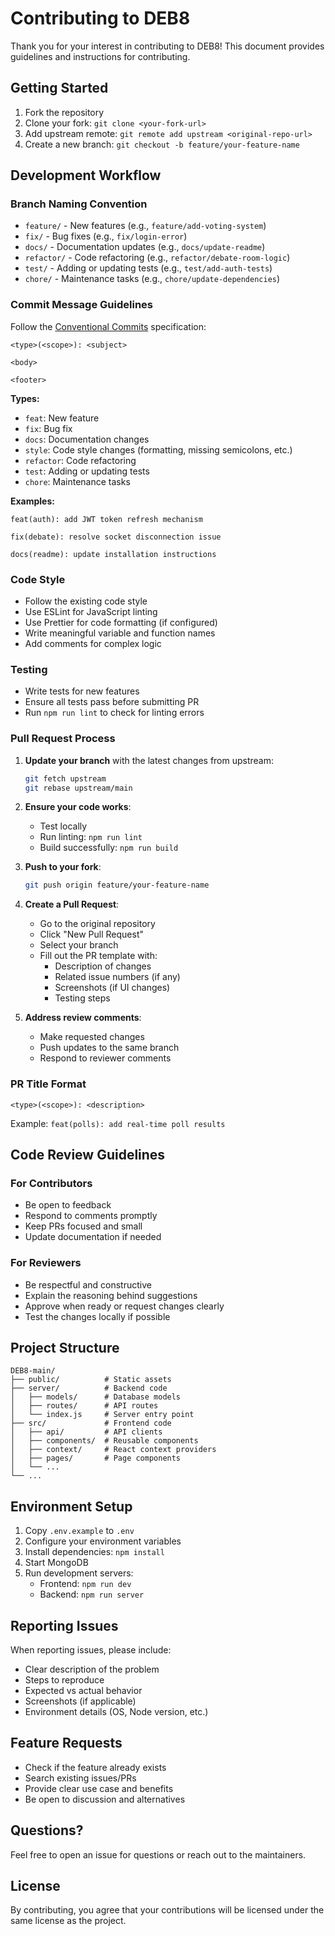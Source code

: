 # Contributing to DEB8

Thank you for your interest in contributing to DEB8! This document provides guidelines and instructions for contributing.

## Getting Started

1. Fork the repository
2. Clone your fork: `git clone <your-fork-url>`
3. Add upstream remote: `git remote add upstream <original-repo-url>`
4. Create a new branch: `git checkout -b feature/your-feature-name`

## Development Workflow

### Branch Naming Convention

- `feature/` - New features (e.g., `feature/add-voting-system`)
- `fix/` - Bug fixes (e.g., `fix/login-error`)
- `docs/` - Documentation updates (e.g., `docs/update-readme`)
- `refactor/` - Code refactoring (e.g., `refactor/debate-room-logic`)
- `test/` - Adding or updating tests (e.g., `test/add-auth-tests`)
- `chore/` - Maintenance tasks (e.g., `chore/update-dependencies`)

### Commit Message Guidelines

Follow the [Conventional Commits](https://www.conventionalcommits.org/) specification:

```
<type>(<scope>): <subject>

<body>

<footer>
```

**Types:**
- `feat`: New feature
- `fix`: Bug fix
- `docs`: Documentation changes
- `style`: Code style changes (formatting, missing semicolons, etc.)
- `refactor`: Code refactoring
- `test`: Adding or updating tests
- `chore`: Maintenance tasks

**Examples:**
```
feat(auth): add JWT token refresh mechanism

fix(debate): resolve socket disconnection issue

docs(readme): update installation instructions
```

### Code Style

- Follow the existing code style
- Use ESLint for JavaScript linting
- Use Prettier for code formatting (if configured)
- Write meaningful variable and function names
- Add comments for complex logic

### Testing

- Write tests for new features
- Ensure all tests pass before submitting PR
- Run `npm run lint` to check for linting errors

### Pull Request Process

1. **Update your branch** with the latest changes from upstream:
   ```bash
   git fetch upstream
   git rebase upstream/main
   ```

2. **Ensure your code works**:
   - Test locally
   - Run linting: `npm run lint`
   - Build successfully: `npm run build`

3. **Push to your fork**:
   ```bash
   git push origin feature/your-feature-name
   ```

4. **Create a Pull Request**:
   - Go to the original repository
   - Click "New Pull Request"
   - Select your branch
   - Fill out the PR template with:
     - Description of changes
     - Related issue numbers (if any)
     - Screenshots (if UI changes)
     - Testing steps

5. **Address review comments**:
   - Make requested changes
   - Push updates to the same branch
   - Respond to reviewer comments

### PR Title Format

```
<type>(<scope>): <description>
```

Example: `feat(polls): add real-time poll results`

## Code Review Guidelines

### For Contributors
- Be open to feedback
- Respond to comments promptly
- Keep PRs focused and small
- Update documentation if needed

### For Reviewers
- Be respectful and constructive
- Explain the reasoning behind suggestions
- Approve when ready or request changes clearly
- Test the changes locally if possible

## Project Structure

```
DEB8-main/
├── public/          # Static assets
├── server/          # Backend code
│   ├── models/      # Database models
│   ├── routes/      # API routes
│   └── index.js     # Server entry point
├── src/             # Frontend code
│   ├── api/         # API clients
│   ├── components/  # Reusable components
│   ├── context/     # React context providers
│   ├── pages/       # Page components
│   └── ...
└── ...
```

## Environment Setup

1. Copy `.env.example` to `.env`
2. Configure your environment variables
3. Install dependencies: `npm install`
4. Start MongoDB
5. Run development servers:
   - Frontend: `npm run dev`
   - Backend: `npm run server`

## Reporting Issues

When reporting issues, please include:
- Clear description of the problem
- Steps to reproduce
- Expected vs actual behavior
- Screenshots (if applicable)
- Environment details (OS, Node version, etc.)

## Feature Requests

- Check if the feature already exists
- Search existing issues/PRs
- Provide clear use case and benefits
- Be open to discussion and alternatives

## Questions?

Feel free to open an issue for questions or reach out to the maintainers.

## License

By contributing, you agree that your contributions will be licensed under the same license as the project.
